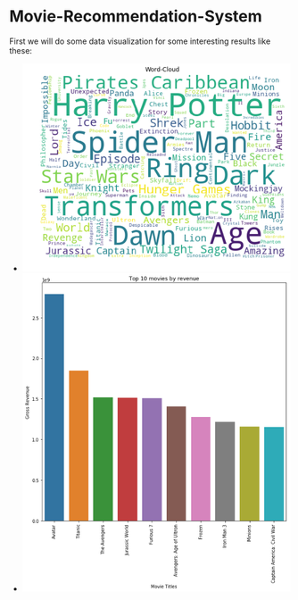 # Movie-Recommendation-System

First we will do some data visualization for some interesting results like these:

- ![WordCloud](Figures/Word-cloud.png)
- ![TopMovies](Figures/Top-10Movies.png)



